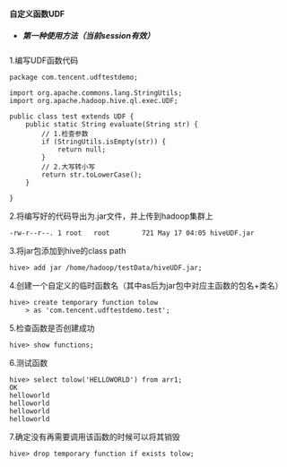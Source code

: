 #### 自定义函数UDF

- ##### 第一种使用方法（当前session有效）

1.编写UDF函数代码

```
package com.tencent.udftestdemo;

import org.apache.commons.lang.StringUtils;
import org.apache.hadoop.hive.ql.exec.UDF;

public class test extends UDF {
	public static String evaluate(String str) {
		// 1.检查参数
		if (StringUtils.isEmpty(str)) {
			return null;
		}
		// 2.大写转小写
		return str.toLowerCase();
	}

}

```

2.将编写好的代码导出为.jar文件，并上传到hadoop集群上

```
-rw-r--r--. 1 root   root        721 May 17 04:05 hiveUDF.jar
```

3.将jar包添加到hive的class path

```
hive> add jar /home/hadoop/testData/hiveUDF.jar;
```

4.创建一个自定义的临时函数名（其中as后为jar包中对应主函数的包名+类名）

```
hive> create temporary function tolow
    > as 'com.tencent.udftestdemo.test';
```

5.检查函数是否创建成功

```
hive> show functions;
```

6.测试函数

```
hive> select tolow('HELLOWORLD') from arr1;
OK
helloworld
helloworld
helloworld
helloworld
```

7.确定没有再需要调用该函数的时候可以将其销毁

```
hive> drop temporary function if exists tolow;
```











